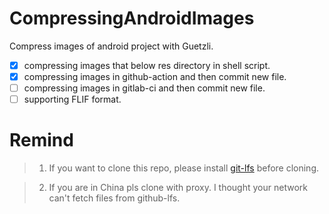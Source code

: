 # CompressingAndroidImages
Compress images of android project with Guetzli.

- [x] compressing images that below res directory in shell script.
- [x] compressing images in github-action and then commit new file.
- [ ] compressing images in gitlab-ci and then commit new file.
- [ ] supporting FLIF format.

# Remind 
> 1. If you want to clone this repo, please install [git-lfs](https://git-lfs.github.com/) before cloning.

> 2. If you are in China pls clone with proxy. I thought your network can't fetch files from github-lfs.